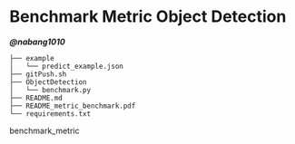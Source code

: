 # Benchmark Metric Object Detection

***@nabang1010***


```
├── example
│   └── predict_example.json
├── gitPush.sh
├── ObjectDetection
│   └── benchmark.py
├── README.md
├── README_metric_benchmark.pdf
└── requirements.txt
```

benchmark_metric


